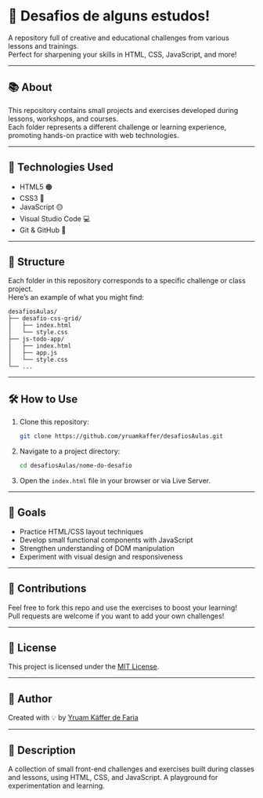 # 🧠 Desafios de alguns estudos!

A repository full of creative and educational challenges from various lessons and trainings.  
Perfect for sharpening your skills in HTML, CSS, JavaScript, and more!

---

## 📚 About

This repository contains small projects and exercises developed during lessons, workshops, and courses.  
Each folder represents a different challenge or learning experience, promoting hands-on practice with web technologies.

---

## 🚀 Technologies Used

- HTML5 🟠
- CSS3 🔵
- JavaScript 🟡
- Visual Studio Code 💻
- Git & GitHub 🐙

---

## 📁 Structure

Each folder in this repository corresponds to a specific challenge or class project.  
Here’s an example of what you might find:

```
desafiosAulas/
├── desafio-css-grid/
│   ├── index.html
│   └── style.css
├── js-todo-app/
│   ├── index.html
│   ├── app.js
│   └── style.css
└── ...
```

---

## 🛠️ How to Use

1. Clone this repository:

   ```bash
   git clone https://github.com/yruamkaffer/desafiosAulas.git
   ```

2. Navigate to a project directory:

   ```bash
   cd desafiosAulas/nome-do-desafio
   ```

3. Open the `index.html` file in your browser or via Live Server.

---

## 📌 Goals

- Practice HTML/CSS layout techniques
- Develop small functional components with JavaScript
- Strengthen understanding of DOM manipulation
- Experiment with visual design and responsiveness

---

## 🙌 Contributions

Feel free to fork this repo and use the exercises to boost your learning!  
Pull requests are welcome if you want to add your own challenges!

---

## 📄 License

This project is licensed under the [MIT License](LICENSE).

---

## 👤 Author

Created with 💡 by [Yruam Käffer de Faria](https://github.com/yruamkaffer)

---

## 📝 Description

A collection of small front-end challenges and exercises built during classes and lessons, using HTML, CSS, and JavaScript. A playground for experimentation and learning.
